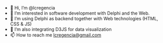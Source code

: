 - 👋 Hi, I’m @lcregencia
- 👀 I’m interested in software development with Delphi and the Web.
- 🌱 I’m using Delphi as backend together with Web technologies (HTML, CSS & JS)
- 💞️ I’m also integrating D3JS for data visualization
- 📫 How to reach me lcregencia@gmail.com

<!---
lcregencia/lcregencia is a ✨ special ✨ repository because its `README.md` (this file) appears on your GitHub profile.
You can click the Preview link to take a look at your changes.
--->
